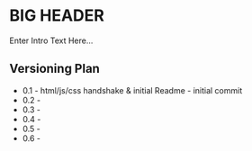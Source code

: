 BIG HEADER
==========

Enter Intro Text Here...

Versioning Plan
---------------
* 0.1 - html/js/css handshake & initial Readme - initial commit
* 0.2 -
* 0.3 -
* 0.4 -
* 0.5 -
* 0.6 -
